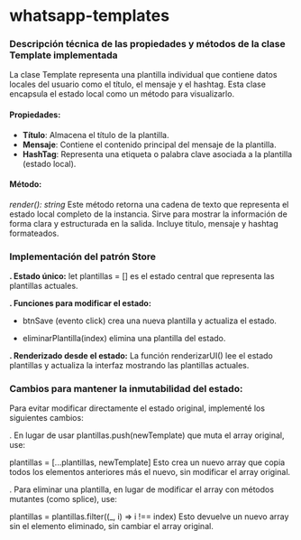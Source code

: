 # whatsapp-templates
### Descripción técnica de las propiedades y métodos de la clase Template implementada
La clase Template representa una plantilla individual que contiene datos locales del usuario como el título, el mensaje y el hashtag. Esta clase encapsula el estado local como un método para visualizarlo.

#### Propiedades:
- **Título**: Almacena el título de la plantilla.
- **Mensaje**: Contiene el contenido principal del mensaje de la plantilla.
- **HashTag**: Representa una etiqueta o palabra clave asociada a la plantilla (estado local).

#### Método: 
*render(): string*
Este método retorna una cadena de texto que representa el estado local completo de la instancia. Sirve para mostrar la información de forma clara y estructurada en la salida.
Incluye titulo, mensaje y hashtag formateados.

### Implementación del patrón Store
**. Estado único:**
let plantillas = [] es el estado central que representa las plantillas actuales.

**. Funciones para modificar el estado:**

- btnSave (evento click) crea una nueva plantilla y actualiza el estado.

- eliminarPlantilla(index) elimina una plantilla del estado.

**. Renderizado desde el estado:**
La función renderizarUI() lee el estado plantillas y actualiza la interfaz mostrando las plantillas actuales.

### Cambios para mantener la inmutabilidad del estado:
Para evitar modificar directamente el estado original, implementé los siguientes cambios:

. En lugar de usar plantillas.push(newTemplate) que muta el array original, use:

plantillas = [...plantillas, newTemplate]
Esto crea un nuevo array que copia todos los elementos anteriores más el nuevo, sin modificar el array original.

. Para eliminar una plantilla, en lugar de modificar el array con métodos mutantes (como splice), use:

plantillas = plantillas.filter((_, i) => i !== index)
Esto devuelve un nuevo array sin el elemento eliminado, sin cambiar el array original.